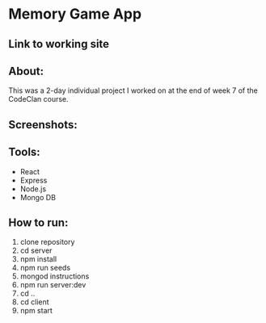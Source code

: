 # Memory Game App
<h2>Link to working site</h2>

<h2>About:</h2>
<p>This was a 2-day individual project I worked on at the end of week 7 of the CodeClan course.

<h2>Screenshots: </h2>


<h2>Tools:</h2>

<ul>
  <li>React</li>
  <li>Express</li> 
  <li>Node.js</li> 
  <li>Mongo DB</li>
 </ul>


<h2>How to run:</h2>
<ol>
  <li>clone repository</li>
  <li>cd server</li>
  <li>npm install</li>
  <li>npm run seeds</li>
  <li>mongod instructions</li>
  <li>npm run server:dev</li>
  <li>cd ..</li>
  <li>cd client</li>
  <li>npm start</li>
</ol>





